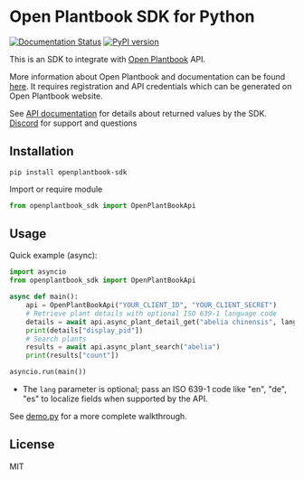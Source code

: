 # Open Plantbook SDK for Python

[![Documentation Status](https://readthedocs.org/projects/openplantbook-sdk-py/badge/?version=latest)](https://openplantbook-sdk-py.readthedocs.io/en/latest/?badge=latest)
[![PyPI version](https://badge.fury.io/py/openplantbook-sdk.svg)](https://badge.fury.io/py/openplantbook-sdk)

This is an SDK to integrate with [Open Plantbook](https://open.plantbook.io) API. 

More information about Open Plantbook and documentation can be found [here](https://github.com/slaxor505/OpenPlantbook-client).
It requires registration and API credentials which can be generated on Open Plantbook website.

See [API documentation](https://documenter.getpostman.com/view/12627470/TVsxBRjD) for details about returned values by the SDK.
[Discord](https://discord.gg/dguPktq9Zh) for support and questions 

## Installation

```shell
pip install openplantbook-sdk
```

Import or require module

```python
from openplantbook_sdk import OpenPlantBookApi
```

## Usage

Quick example (async):

```python
import asyncio
from openplantbook_sdk import OpenPlantBookApi

async def main():
    api = OpenPlantBookApi("YOUR_CLIENT_ID", "YOUR_CLIENT_SECRET")
    # Retrieve plant details with optional ISO 639-1 language code
    details = await api.async_plant_detail_get("abelia chinensis", lang="de")
    print(details["display_pid"])
    # Search plants
    results = await api.async_plant_search("abelia")
    print(results["count"]) 

asyncio.run(main())
```

- The `lang` parameter is optional; pass an ISO 639-1 code like "en", "de", "es" to localize fields when supported by the API.

See [demo.py](examples/demo.py) for a more complete walkthrough.


## License
MIT
